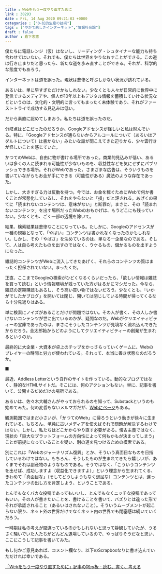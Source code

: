 ```yaml
---
title : Webをもう一度やり直すために
link : 30293
date : Fri, 14 Aug 2020 09:21:03 +0000
categories : ["0-知的生産の技術"]
tags : ["やがて悲しきインターネット","情報社会論"]
draft : false
author : 倉下忠憲
---
```


僕たちに電話レンジ（仮）はないし、リーディング・シュタイナーな能力も持ち合わせてはいない。それでも、僕たちは世界をやりなおすことができる。この道は行き止まりだと思ったら、新たな道を歩み直すことができる。それが、科学的な態度でもあろう。

インターネットは道を誤った。現状は悲惨と呼ぶしかない状況が訪れている。

あるいは、単に早すぎただけかもしれない。少なくとも人々が日常的に世界中に発信できるメディアや、個人が10年以上もデジタル情報を蓄積していける状況などというのは、文化的・文明的に言ってもまったく未体験であり、それがファーストトライで成功する見込みは低い。

だから素直に認めてしまおう。私たちは道を誤ったのだ。

分岐点はどこだったのだろうか。Googleアドセンスが怪しいと私は睨んでいる。特に、「Googleアドセンスが通らないからアルコールについて（あるいはアダルトについて）は書かない」みたいな話が聞こえてきた辺りから、少々雲行きが怪しいことを感じていた。

かつてのWebは、自由に物が書ける場所であった。商業的見込みが低い、あるいは多くの人に読まれる可能性が少ないものを、収益性などを気にせずにパブリッシュできる場所。それがWebであった。さまざまな広告は、そういうものを書いていながらもお金が手にできる（可能性がある）魔法のような存在であった。

しかし、大きすぎる力は反動を持つ。今では、お金を稼ぐためにWebで何か書くことが常態化しているし、それをやらないと「損」だと評される。あげくの果てに「読まれないコンテンツは、意味がない」と断罪だ。まさに、その「読まれないコンテンツ」を出す場所だったWebのおもかげは、もうどこにも残っていない。少なくとも、ごく一部の辺境を除いて。

結果、検索結果は悲惨なことになっている。たしかに、Googleのアドセンスが一種の規範となって、「やばい」コンテンツは書かれなくなったのかもしれない。しかし、その「やばさ」を決めているのは、単なる一企業なのである。そして、人は自ら考えたものを出すのではなく、ウケるもの、儲かるものを出すようになった。

雑誌的コンテンツがWebに流入してきたあげく、それらのコンテンツの質はまったく担保されていない。まったくだ。

正直、ここまでGoogleの検索がひどくなるくらいだったら、「欲しい情報は雑誌を買って読む」という情報環境が残っていた方がはるかにマシだった。今なら、雑誌の定期購読もあるし、そう高い買い物ではないだろう。少なくとも、「いかがでしたかブログ」を開いては閉じ、開いては閉じしている時間が帰ってくるなら十分見返りはある。

単に検索にノイズがあることだけが問題ではない。その人が書く、その人しか書けないコンテンツが世に出ているのかが、疑問なのだ。Webがクリエイティビティーの宝庫であったのは、まさにそうしたコンテンツが見境なく流れ込んできたからだろう。金太郎飴からどのようにしてクリエイティビティーの創発が生まれるというのか。

最終的に大企業・大資本が卓上のチップをかっさらっていくゲームに、Webのプレイヤーの時間と労力が使われている。それって、本当に善き状態なのだろうか。

■

最近、Addless Letterという自作のサイトを作っている。動的なブログではなく、静的なHTMLサイトだ。そこには、何のアクションもない。単に、記事を書いて、公開するだめだけの場所である。

あるいは、佐々木大輔さんがやっておられるのを知って、Substackというのも始めてみた。何の変哲もないメルマガだが、<a href="https://tadanori.substack.com/">Webにページ</a>もある。

観測範囲ではまだ小さいが、「かつてのWeb」に帰ろうという動きが徐々に生まれている。もちろん、単純に古いメディアを使えばそれで問題が解決するわけではない。しかし、私たちはどこかからやり直す必要がある。懐古主義ではなく、現状の「巨大なプラットフォームの方向性によって何もかもが決まってしまう」ことが前提になっていることを疑い、別の道を見つけるための模索である。

別にこれは「Webのジャーナリズム復興」とか、そういう真面目なものを目指しているわけではない。もちろん、そうしたものが生まれてきたら嬉しいが、あくまでそれは副産物のようなものである。そうではなく、「こういうコンテンツを出せば、成功しますよ（収益化できますよ）」という理念から生まれてくる、きわめて「真面目な」（そしてどうしようもなく退屈な）コンテンツとは、違ったコンテンツの出し方を肯定しよう、ということである。

とんでもなくバカな投稿であってもいいし、とんでもなくニッチな投稿であってもいい。その人が書きたいことを、書けることを書いて、バズりとは違った形でそれが承認されること（あるいはされないこと）。そういうムーブメントが起こらない限り、ネット外の世界だけでなくネット内の世界でも閉塞感は続いていくだろう。

一時期は私の考えが間違っているのかもしれないと思って静観していたが、うるさく騒いでいた人たちがどんどん退場しているので、やっぱりそうだなと思い、ここにこうして記事を書いてみた。

もし何かご意見あれば、コメント欄なり、以下のScrapboxなりに書き込んでいただければ幸いである。

<a href="https://scrapbox.io/thinkandcreateteck/%E3%80%8CWeb%E3%82%92%E3%82%82%E3%81%86%E4%B8%80%E5%BA%A6%E3%82%84%E3%82%8A%E7%9B%B4%E3%81%99%E3%81%9F%E3%82%81%E3%81%AB%E3%80%8D%E8%A8%98%E4%BA%8B%E3%81%AE%E6%8E%B2%E7%A4%BA%E6%9D%BF">「Webをもう一度やり直すために」記事の掲示板 - 読む、書く、考える</a>


